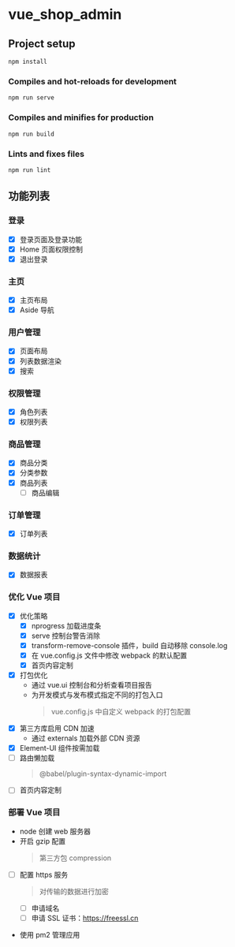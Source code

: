 # vue_shop_admin

## Project setup

```
npm install
```

### Compiles and hot-reloads for development

```
npm run serve
```

### Compiles and minifies for production

```
npm run build
```

### Lints and fixes files

```
npm run lint
```

## 功能列表

### 登录

- [x] 登录页面及登录功能
- [x] Home 页面权限控制
- [x] 退出登录

### 主页

- [x] 主页布局
- [x] Aside 导航

### 用户管理

- [x] 页面布局
- [x] 列表数据渲染
- [x] 搜索

### 权限管理

- [x] 角色列表
- [x] 权限列表

### 商品管理

- [x] 商品分类
- [x] 分类参数
- [x] 商品列表
  - [ ] 商品编辑

### 订单管理

- [x] 订单列表

### 数据统计

- [x] 数据报表

### 优化 Vue 项目

- [x] 优化策略
  - [x] nprogress 加载进度条
  - [x] serve 控制台警告消除
  - [x] transform-remove-console 插件，build 自动移除 console.log
  - [x] 在 vue.config.js 文件中修改 webpack 的默认配置
  - [x] 首页内容定制
- [x] 打包优化
  - 通过 vue.ui 控制台和分析查看项目报告
  - 为开发模式与发布模式指定不同的打包入口
    > vue.config.js 中自定义 webpack 的打包配置
- [x] 第三方库启用 CDN 加速
  - 通过 externals 加载外部 CDN 资源
- [x] Element-UI 组件按需加载
- [ ] 路由懒加载
  > @babel/plugin-syntax-dynamic-import
- [ ] 首页内容定制

### 部署 Vue 项目

- node 创建 web 服务器
- 开启 gzip 配置
  > 第三方包 compression
- [ ] 配置 https 服务
  > 对传输的数据进行加密
  - [ ] 申请域名
  - [ ] 申请 SSL 证书：https://freessl.cn
- 使用 pm2 管理应用
